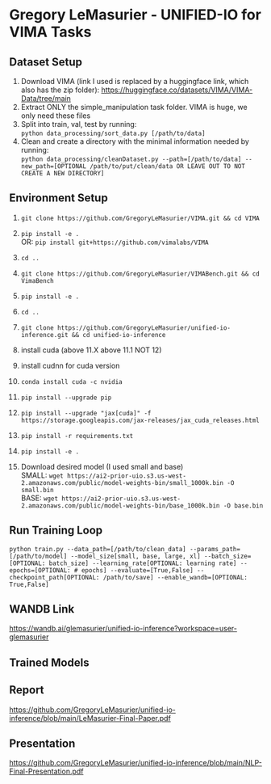 # Gregory LeMasurier - UNIFIED-IO for VIMA Tasks

## Dataset Setup
1. Download VIMA (link I used is replaced by a huggingface link, which also has the zip folder): https://huggingface.co/datasets/VIMA/VIMA-Data/tree/main
2. Extract ONLY the simple_manipulation task folder. VIMA is huge, we only need these files
3. Split into train, val, test by running:  
```python data_processing/sort_data.py [/path/to/data]```
4. Clean and create a directory with the minimal information needed by running:  
```python data_processing/cleanDataset.py --path=[/path/to/data] --new_path=[OPTIONAL /path/to/put/clean/data OR LEAVE OUT TO NOT CREATE A NEW DIRECTORY]```

## Environment Setup
1. ```git clone https://github.com/GregoryLeMasurier/VIMA.git && cd VIMA```
2. ```pip install -e .```  
OR: ```pip install git+https://github.com/vimalabs/VIMA```
3. ```cd ..```
4. ```git clone https://github.com/GregoryLeMasurier/VIMABench.git && cd VimaBench```
5. ```pip install -e .```
6. ```cd ..```
7. ```git clone https://github.com/GregoryLeMasurier/unified-io-inference.git && cd unified-io-inference```

8. install cuda (above 11.X above 11.1 NOT 12)
9. install cudnn for cuda version

10. ```conda install cuda -c nvidia```
11. ```pip install --upgrade pip```
12. ```pip install --upgrade "jax[cuda]" -f https://storage.googleapis.com/jax-releases/jax_cuda_releases.html```

13. ```pip install -r requirements.txt```
14. ```pip install -e .```
15. Download desired model (I used small and base)  
SMALL: ```wget https://ai2-prior-uio.s3.us-west-2.amazonaws.com/public/model-weights-bin/small_1000k.bin -O small.bin```  
BASE:  ```wget https://ai2-prior-uio.s3.us-west-2.amazonaws.com/public/model-weights-bin/base_1000k.bin -O base.bin```

## Run Training Loop
```python train.py --data_path=[/path/to/clean_data] --params_path=[/path/to/model] --model_size[small, base, large, xl] --batch_size=[OPTIONAL: batch_size] --learning_rate[OPTIONAL: learning rate] --epochs=[OPTIONAL: # epochs] --evaluate=[True,False] --checkpoint_path[OPTIONAL: /path/to/save] --enable_wandb=[OPTIONAL: True,False]```

## WANDB Link
https://wandb.ai/glemasurier/unified-io-inference?workspace=user-glemasurier

## Trained Models

## Report
https://github.com/GregoryLeMasurier/unified-io-inference/blob/main/LeMasurier-Final-Paper.pdf

## Presentation
https://github.com/GregoryLeMasurier/unified-io-inference/blob/main/NLP-Final-Presentation.pdf
